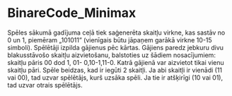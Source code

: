 # BinareCode_Minimax

Spēles sākumā gadījuma ceļā tiek saģenerēta skaitļu virkne, 
kas sastāv no 0 un 1, piemēram  „101011” (vienīgais būtu jāpaņem garākā virkne 10-15 simboli).
Spēlētāji izpilda gājienus pēc kārtas. Gājiens paredz jebkuru divu blakusstāvošo skaitļu aizvietošanu, 
balstoties uz šādiem nosacījumiem: skaitļu pāris 00 dod 1, 01- 0,10-1,11-0. 
Katrā gājienā var aizvietot tikai vienu skaitļu pāri. 
Spēle beidzas, kad ir iegūti 2 skaitļi. Ja abi skaitļi ir vienādi (11 vai 00), tad uzvar spēlētājs, 
kurš uzsāka spēli. Ja tie ir atšķirīgi (10 vai 01), tad uzvar otrais spēlētājs.
